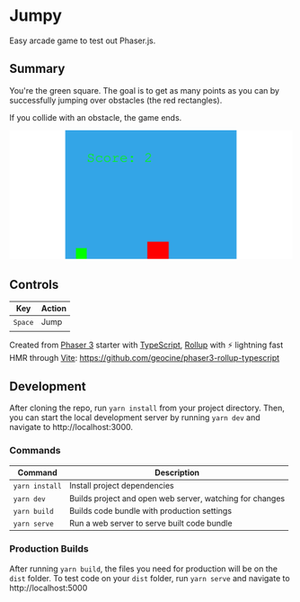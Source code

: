# Jumpy

Easy arcade game to test out Phaser.js.

## Summary

You're the green square. The goal is to get as many points as you can by
successfully jumping over obstacles (the red rectangles).

If you collide with an obstacle, the game ends.

![Jumpy Screenshot](img/jumpy.png)

## Controls

| Key     | Action |
| ------- | ------ |
| `Space` | Jump   |
|         |        |

Created from [Phaser 3](https://github.com/photonstorm/phaser) starter with [TypeScript](https://www.typescriptlang.org/), [Rollup](https://rollupjs.org) with ⚡️ lightning fast HMR through [Vite](https://vitejs.dev/): https://github.com/geocine/phaser3-rollup-typescript

## Development

After cloning the repo, run `yarn install` from your project directory. Then, you can start the local development
server by running `yarn dev` and navigate to http://localhost:3000.

### Commands

| Command        | Description                                              |
| -------------- | -------------------------------------------------------- |
| `yarn install` | Install project dependencies                             |
| `yarn dev`     | Builds project and open web server, watching for changes |
| `yarn build`   | Builds code bundle with production settings              |
| `yarn serve`   | Run a web server to serve built code bundle              |

### Production Builds

After running `yarn build`, the files you need for production will be on the `dist` folder. To test code on your `dist` folder, run `yarn serve` and navigate to http://localhost:5000
